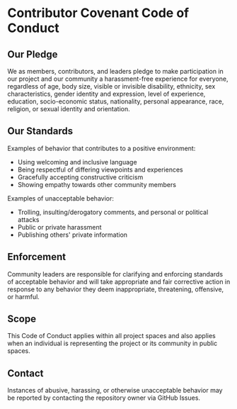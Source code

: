 # Contributor Covenant Code of Conduct

## Our Pledge
We as members, contributors, and leaders pledge to make participation in our project and our community a harassment-free experience for everyone, regardless of age, body size, visible or invisible disability, ethnicity, sex characteristics, gender identity and expression, level of experience, education, socio-economic status, nationality, personal appearance, race, religion, or sexual identity and orientation.

## Our Standards
Examples of behavior that contributes to a positive environment:
- Using welcoming and inclusive language
- Being respectful of differing viewpoints and experiences
- Gracefully accepting constructive criticism
- Showing empathy towards other community members

Examples of unacceptable behavior:
- Trolling, insulting/derogatory comments, and personal or political attacks
- Public or private harassment
- Publishing others' private information

## Enforcement
Community leaders are responsible for clarifying and enforcing standards of acceptable behavior and will take appropriate and fair corrective action in response to any behavior they deem inappropriate, threatening, offensive, or harmful.

## Scope
This Code of Conduct applies within all project spaces and also applies when an individual is representing the project or its community in public spaces.

## Contact
Instances of abusive, harassing, or otherwise unacceptable behavior may be reported by contacting the repository owner via GitHub Issues.
